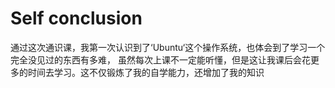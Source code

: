 # Self conclusion
  通过这次通识课，我第一次认识到了‘Ubuntu‘这个操作系统，也体会到了学习一个完全没见过的东西有多难，
  虽然每次上课不一定能听懂，但是这让我课后会花更多的时间去学习。这不仅锻炼了我的自学能力，还增加了我的知识
